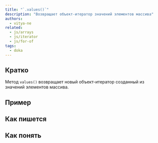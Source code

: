 ```yaml
---
title: "`.values()`"
description: "Возвращает объект-итератор значений элементов массива"
authors:
  - vitya-ne
related:
  - js/arrays
  - js/iterator
  - js/for-of
tags:
  - doka
---
```


## Кратко

Метод `values()` возвращает новый объект-итератор созданный из значений элементов массива.

## Пример

## Как пишется

## Как понять

